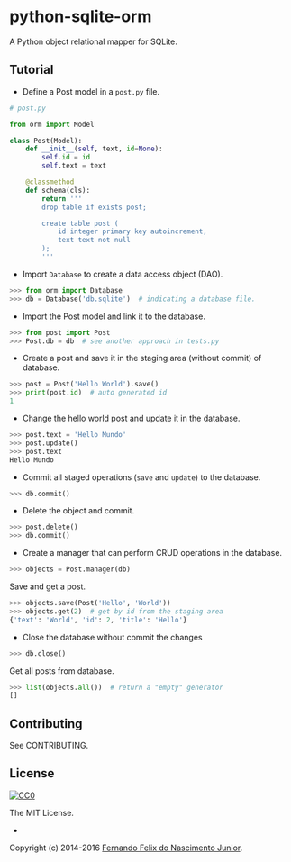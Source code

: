 # python-sqlite-orm

A Python object relational mapper for SQLite.


## Tutorial

* Define a Post model in a `post.py` file.

```py
# post.py

from orm import Model

class Post(Model):
    def __init__(self, text, id=None):
        self.id = id
        self.text = text

    @classmethod
    def schema(cls):
        return '''
        drop table if exists post;

        create table post (
            id integer primary key autoincrement,
            text text not null
        );
        '''
```

* Import `Database` to create a data access object (DAO).

```py
>>> from orm import Database
>>> db = Database('db.sqlite')  # indicating a database file.
```

* Import the Post model and link it to the database.

```py
>>> from post import Post
>>> Post.db = db  # see another approach in tests.py
```

* Create a post and save it in the staging area (without commit) of database.

```py
>>> post = Post('Hello World').save()
>>> print(post.id)  # auto generated id
1
```

* Change the hello world post and update it in the database.

```py
>>> post.text = 'Hello Mundo'
>>> post.update()
>>> post.text
Hello Mundo
```

* Commit all staged operations (`save` and `update`) to the database.

```py
>>> db.commit()
```

* Delete the object and commit.

```py
>>> post.delete()
>>> db.commit()
```

* Create a manager that can perform CRUD operations in the database.

```py
>>> objects = Post.manager(db)
```

Save and get a post.

```py
>>> objects.save(Post('Hello', 'World'))
>>> objects.get(2)  # get by id from the staging area
{'text': 'World', 'id': 2, 'title': 'Hello'}
```

* Close the database without commit the changes

```py
>>> db.close()
```

Get all posts from database.

```py
>>> list(objects.all())  # return a "empty" generator
[]
```

## Contributing

See CONTRIBUTING.

## License

[![CC0](https://i.creativecommons.org/l/by-nc-sa/4.0/88x31.png)](https://creativecommons.org/licenses/by-nc-sa/4.0/)

The MIT License.

-

Copyright (c) 2014-2016 [Fernando Felix do Nascimento Junior](https://github.com/fernandojunior/).
